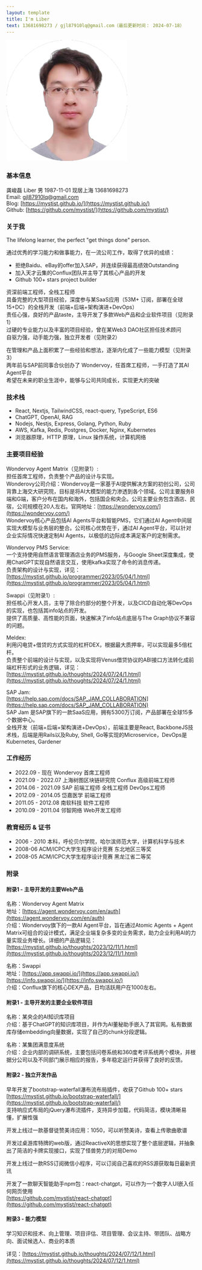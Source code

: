 ```yaml
---
layout: template
title: I'm Liber
text: 13681698273 / gjl87910lq@gmail.com（最后更新时间： 2024-07-18）
---
```


<img src="/images/liber_cv_2.png" class="cv-image" />

### 基本信息

龚峻磊 Liber 男 1987-11-01 现居上海 13681698273  
Email: gjl87910lq@gmail.com  
Blog: [https://mystist.github.io/](https://mystist.github.io/)  
Github: [https://github.com/mystist/](https://github.com/mystist/)

### 关于我

The lifelong learner, the perfect "get things done" person.

通过优秀的学习能力和做事能力，在一流公司工作，取得了优异的成绩：

- 拒绝Baidu、eBay的offer加入SAP，并连续获得最高绩效Outstanding
- 加入天才云集的Conflux团队并主导了其核心产品的开发
- Github 100+ stars project builder

资深前端工程师，全栈工程师  
具备完整的大型项目经验，深度参与某SaaS应用（53M+ 订阅，部署在全球15+DC）的全栈开发（前端+后端+架构演进+DevOps）  
责任心强，良好的产品taste，主导开发了多款Web产品和企业软件项目（见附录1）  
过硬的专业能力以及丰富的项目经验，曾在某Web3 DAO社区担任技术顾问  
自驱力强，动手能力强，独立开发者（见附录2）

在管理和产品上面积累了一些经验和想法，逐渐内化成了一些能力模型（见附录3）  
两年前与SAP前同事合伙创办了 Wondervoy，任首席工程师，一手打造了其AI Agent平台  
希望在未来的职业生涯中，能够与公司共同成长，实现更大的突破

### 技术栈

- React, Nextjs, TailwindCSS, react-query, TypeScript, ES6
- ChatGPT, OpenAI, RAG
- Nodejs, Nestjs, Express, Golang, Python, Ruby
- AWS, Kafka, Redis, Postgres, Docker, Nginx, Kubernetes
- 浏览器原理，HTTP 原理，Linux 操作系统，计算机网络

### 主要项目经验

Wondervoy Agent Matrix（见附录1）:  
担任首席工程师，负责整个产品的设计与实现。  
Wonderovy公司介绍：Wondervoy是一家基于AI提供解决方案的初创公司，公司背靠上海交大研究院，目标是将AI大模型的能力渗透到各个领域。公司主要服务B端和G端，客户分布在国内和海外，包括国企和央企。公司主要业务包含酒店、民宿，公司规模在20人左右。官网地址：[https://wondervoy.com/](https://wondervoy.com/)  
Wondervoy核心产品包括AI Agents平台和智能PMS，它们通过AI Agent中间层实现大模型与业务层的整合。公司核心优势在于，通过AI Agent平台，可以针对企业实际情况快速定制AI Agents，以极低的边际成本满足客户的定制需求。

Wondervoy PMS Service:  
一个支持使用自然语言管理酒店业务的PMS服务，与Google Sheet深度集成，使用ChatGPT实现自然语言交互，使用kafka实现了命令的消息传递。  
负责架构的设计与实现，详见：[https://mystist.github.io/programmer/2023/05/04/1.html](https://mystist.github.io/programmer/2023/05/04/1.html)

Swappi（见附录1）:  
担任核心开发人员，主导了除合约部分的整个开发，以及CICD自动化等DevOps的实现，也包括其info站点的开发。  
提供了高质量、高性能的页面，快速解决了info站点底层与The Graph协议不兼容的问题。

Meldex:   
利用闪电贷+借贷的方式实现的杠杆DEX，根据最大质押率，可以实现最多5倍杠杆。  
负责整个前端的设计与实现，以及实现将Venus借贷协议的ABI接口方法转化成前端杠杆形式的业务逻辑，详见：[https://mystist.github.io/thoughts/2024/07/24/1.html](https://mystist.github.io/thoughts/2024/07/24/1.html)

SAP Jam:  
[https://help.sap.com/docs/SAP_JAM_COLLABORATION](https://help.sap.com/docs/SAP_JAM_COLLABORATION)  
SAP Jam 是SAP旗下的一款SaaS应用，拥有5300万订阅，产品部署在全球15多个数据中心。  
全栈开发（前端+后端+架构演进+DevOps），前端主要是React, BackboneJS技术栈，后端是用Rails以及Ruby, Shell, Go等实现的Microservice，DevOps是Kubernetes, Gardener

### 工作经历

- 2022.09 - 现在 Wondervoy 首席工程师
- 2021.09 - 2022.07 上海树图区块链研究院 Conflux 高级前端工程师
- 2014.06 - 2021.09 SAP 前端工程师 全栈工程师 DevOps工程师
- 2012.09 - 2014.05 岱嘉医学 前端工程师
- 2011.05 - 2012.08 南软科技 软件工程师
- 2010.09 - 2011.04 邻智网络 Web开发工程师

### 教育经历 & 证书

- 2006 - 2010 本科，呼伦贝尔学院，哈尔滨师范大学，计算机科学与技术
- 2008-06 ACM/ICPC大学生程序设计竞赛 东北地区三等奖
- 2008-05 ACM/ICPC大学生程序设计竞赛 黑龙江省二等奖

### 附录

#### 附录1 - 主导开发的主要Web产品

名称：Wondervoy Agent Matrix  
地址：[https://agent.wondervoy.com/en/auth](https://agent.wondervoy.com/en/auth)  
介绍：Wondervoy旗下的一款AI Agent平台，旨在通过Atomic Agents + Agent Matrix可组合的设计模式，满足企业端复杂多变的业务需求，助力企业利用AI的力量实现业务增长。详细的产品逻辑见：[https://mystist.github.io/thoughts/2023/12/11/1.html](https://mystist.github.io/thoughts/2023/12/11/1.html)

名称：Swappi  
地址：[https://app.swappi.io/](https://app.swappi.io/) [https://info.swappi.io/](https://info.swappi.io/)  
介绍：Conflux旗下的核心DEX产品，日均活跃用户在1000左右。

#### 附录1 - 主导开发的主要企业软件项目

名称：某央企的AI知识库项目  
介绍：基于ChatGPT的知识库项目，并作为AI董秘助手嵌入了其官网。私有数据库存储embedding向量数据，实现了自己的chunk分段逻辑。

名称：某集团满意度系统  
介绍：企业内部的调研系统，主要包括问卷系统和360度考评系统两个模块，并根据分公司以及不同部门展示相应的报告，多年稳定运行并获得了良好的反馈。

#### 附录2 - 独立开发作品

早年开发了bootstrap-waterfall瀑布流布局插件，收获了Github 100+ stars  
[https://mystist.github.io/bootstrap-waterfall/](https://mystist.github.io/bootstrap-waterfall/)  
支持响应式布局的jQuery瀑布流插件，支持异步加载，代码简洁，模块清晰易懂，扩展性强

开发上线过一款基督徒赞美诗应用：1050，可以听赞美诗，查看上传歌曲歌谱

开发过桌游库特牌的web版，通过ReactiveX的思想实现了整个底层逻辑，并抽象出了简洁的卡牌实现接口，实现了怪兽势力的对局Demo

开发上线过一款RSS订阅微信小程序，可以订阅自己喜欢的RSS源获取每日最新资讯

开发了一款聊天智能助手npm包：react-chatgpt，可以作为一个数字人UI嵌入任何网页使用  
[https://github.com/mystist/react-chatgpt](https://github.com/mystist/react-chatgpt)

#### 附录3 - 能力模型

学习知识和技术、向上管理、项目评估、项目管理、会议主持、带团队、战略方向、面试候选人、商业的本质

详见：[https://mystist.github.io/thoughts/2024/07/12/1.html](https://mystist.github.io/thoughts/2024/07/12/1.html)
